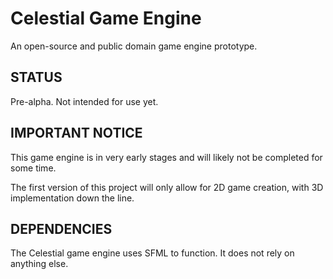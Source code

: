 # Celestial Game Engine
An open-source and public domain game engine prototype.

STATUS
------

Pre-alpha.
Not intended for use yet.

IMPORTANT NOTICE
----------------

This game engine is in very early stages and will likely not be completed for some time.

The first version of this project will only allow for 2D game creation, with 3D implementation down the line.

DEPENDENCIES
------------

The Celestial game engine uses SFML to function.
It does not rely on anything else.